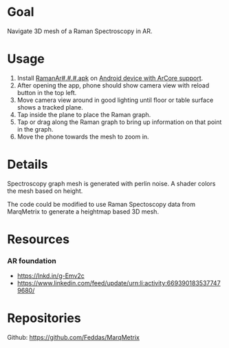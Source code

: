 # Goal

Navigate 3D mesh of a Raman Spectroscopy in AR.

# Usage

1. Install [RamanAr#.#.#.apk](https://github.com/Feddas/MarqMetrix/releases) on [Android device with ArCore support](https://developers.google.com/ar/discover/supported-devices).
2. After opening the app, phone should show camera view with reload button in the top left.
3. Move camera view around in good lighting until floor or table surface shows a tracked plane.
4. Tap inside the plane to place the Raman graph.
5. Tap or drag along the Raman graph to bring up information on that point in the graph.
6. Move the phone towards the mesh to zoom in.

# Details

Spectroscopy graph mesh is generated with perlin noise. A shader colors the mesh based on height.

The code could be modified to use Raman Spectoscopy data from MarqMetrix to generate a heightmap based 3D mesh.

# Resources

### AR foundation

- https://lnkd.in/g-Emv2c
- https://www.linkedin.com/feed/update/urn:li:activity:6693901835377479680/

# Repositories

Github: https://github.com/Feddas/MarqMetrix
